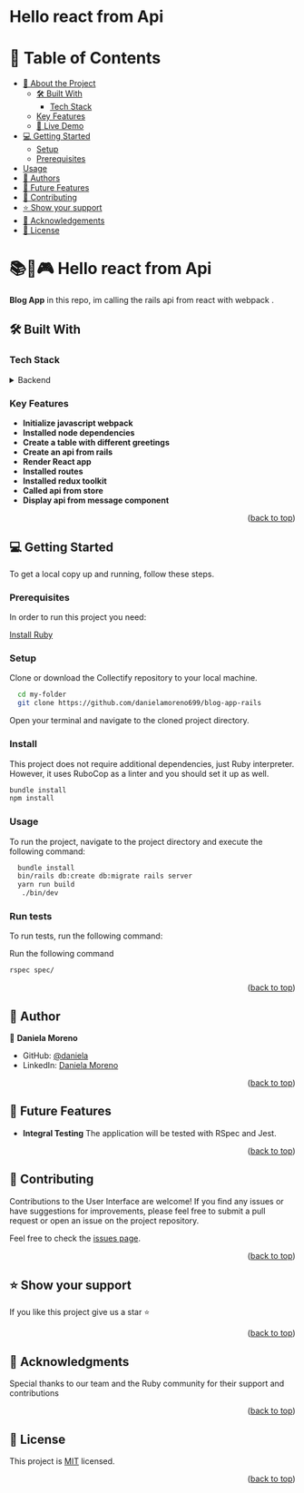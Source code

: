 <a name="readme-top"></a>

# Hello react from Api

# 📗 Table of Contents

- [📖 About the Project](#about-project)
  - [🛠 Built With](#built-with)
    - [Tech Stack](#tech-stack)
  - [Key Features](#key-features)
  - [🚀 Live Demo](#live-demo)
- [💻 Getting Started](#getting-started)
  - [Setup](#setup)
  - [Prerequisites](#prerequisites)
 - [Usage](#usage)
- [👥 Authors](#authors)
- [🔭 Future Features](#future-features)
- [🤝 Contributing](#contributing)
- [⭐️ Show your support](#support)
- [🙏 Acknowledgements](#acknowledgements)
- [📝 License](#license)


# 📚🎵🎮 Hello react from Api <a name="about-project"></a>

**Blog App** in this repo, im calling the rails api from react with webpack .

## 🛠 Built With <a name="built-with"></a>

### Tech Stack <a name="tech-stack"></a>


<details>
<summary>Backend</summary>
  <ul>
    <li><a href="https://www.postgresql.org/">PostgreSQL</a></li>
  </ul>
  <ul>
    <li><a href="https://www.ruby.org/">Ruby on Rails</a></li>
  </ul>
  <ul>
    <li><a href="https://www.rubyonrails.org/">Ruby on Rails</a></li>
  </ul>
</details>


### Key Features <a name="key-features"></a>

- **Initialize javascript webpack** 
- **Installed node dependencies**
- **Create a table with different greetings**
- **Create an api from rails**
- **Render React app**
- **Installed routes**
- **Installed redux toolkit**
- **Called api from store**
- **Display api from message component**

<p align="right">(<a href="#readme-top">back to top</a>)</p>

<!-- GETTING STARTED -->

## 💻 Getting Started <a name="getting-started"></a>

To get a local copy up and running, follow these steps.

### Prerequisites

In order to run this project you need:

[Install Ruby](https://www.ruby-lang.org/en/documentation/installation/)

### Setup

Clone or download the Collectify repository to your local machine.
```sh
  cd my-folder
  git clone https://github.com/danielamoreno699/blog-app-rails
```
Open your terminal and navigate to the cloned project directory.

### Install

This project does not require additional dependencies, just Ruby interpreter. However, it uses RuboCop as a linter and you should set it up as well.

```sh
bundle install
npm install
```


### Usage
 
To run the project, navigate to the project directory and execute the following command:

```sh
  bundle install
  bin/rails db:create db:migrate rails server
  yarn run build
   ./bin/dev
```

### Run tests

To run tests, run the following command:

Run the following command
```sh
rspec spec/
```

<p align="right">(<a href="#readme-top">back to top</a>)</p>

## 👥 Author <a name="authors"></a>

👤 **Daniela Moreno**

- GitHub: [@daniela](https://github.com/danielamoreno699)
- LinkedIn: [Daniela Moreno](https://www.linkedin.com/in/daniela-moreno-06a139124/)


<p align="right">(<a href="#readme-top">back to top</a>)</p>


## 🔭 Future Features <a name="features"></a>

- **Integral Testing** The application will be tested with RSpec and Jest.

<p align="right">(<a href="#readme-top">back to top</a>)</p>


## 🤝 Contributing <a name="contributing"></a>

Contributions to the User Interface are welcome! If you find any issues or have suggestions for improvements, please feel free to submit a pull request or open an issue on the project repository.

Feel free to check the [issues page](../../issues/).

<p align="right">(<a href="#readme-top">back to top</a>)</p>


## ⭐️ Show your support <a name="support"></a>

If you like this project give us a star ⭐️

<p align="right">(<a href="#readme-top">back to top</a>)</p>


## 🙏 Acknowledgments <a name="acknowledgements"></a>

Special thanks to our team and the Ruby community for their support and contributions

<p align="right">(<a href="#readme-top">back to top</a>)</p>


## 📝 License <a name="license"></a>

This project is [MIT](./LICENSE.md) licensed.


<p align="right">(<a href="#readme-top">back to top</a>)</p>
